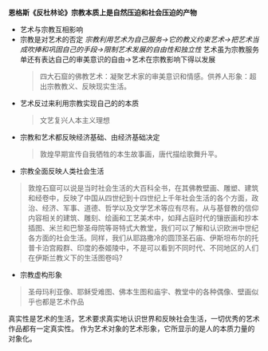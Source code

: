 **恩格斯《反杜林论》宗教本质上是自然压迫和社会压迫的产物**
- 艺术与宗教互相影响
- 宗教是对艺术的否定
  *宗教利用艺术为自己服务→它的教义约束艺术→把艺术当成吹捧和巩固自己的手段→限制艺术发展的自由性和独立性*
  艺术虽为宗教服务单还有表达自己的审美意识的自由→艺术在宗教影响下得以发展
  >四大石窟的佛教艺术：凝聚艺术家的审美意识和情感。供养人形象：超出宗教教义、反映现实生活。
- 艺术反过来利用宗教实现自己的的本质
  >文艺复兴人本主义理想
- 宗教和艺术都反映经济基础、由经济基础决定
  >敦煌早期宣传自我牺牲的本生故事画，唐代描绘歌舞升平。
- 宗教全面反映人类社会生活
>敦煌石窟可以说是当时社会生活的大百科全书，在其佛教壁画、雕塑、建筑和经卷中，反映了中国从四世纪到十四世纪上千年社会生活的各个方面，政治、经济、军事、道德、哲学以及文学艺术等应有尽有。从与基督教的信仰内容相关的建筑、雕刻、绘画和工艺美术中，如拜占庭时代的镶嵌画和抄本插图、米兰和巴黎圣母院等哥特式大教堂，我们可以了解和认识欧洲中世纪各方面的社会生活。同样，我们从耶路撒冷的圆顶圣石庙、伊斯坦布尔的托普卡泊宫殿群、印度的泰姬陵中，不是可以看到不同时代、不同地区的人们在伊斯兰教义下的生活图卷吗?

- 宗教虚构形象
>圣母玛利亚像、耶稣受难图、佛本生图和庙宇、教堂中的各种偶像、壁画似乎也都是艺术作品

真实性是艺术的生活，艺术要求真实地认识世界和反映社会生活，一切优秀的艺术作品都有一定真实性。
作为艺术对象的艺术形象，它所显示的是人的本质力量的对象化。
